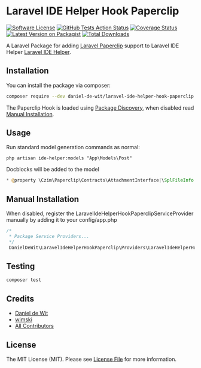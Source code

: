 # Laravel IDE Helper Hook Paperclip

[![Software License](https://img.shields.io/badge/license-MIT-brightgreen.svg?style=flat-square)](LICENSE.md)
[![GitHub Tests Action Status](https://img.shields.io/github/workflow/status/daniel-de-wit/laravel-ide-helper-hook-paperclip/run-tests?label=tests)](https://github.com/daniel-de-wit/laravel-ide-helper-hook-paperclip/actions?query=workflow%3Arun-tests+branch%3Amain)
[![Coverage Status](https://coveralls.io/repos/github/daniel-de-wit/laravel-ide-helper-hook-paperclip/badge.svg?branch=main)](https://coveralls.io/github/daniel-de-wit/laravel-ide-helper-hook-paperclip?branch=main)
[![Latest Version on Packagist](https://img.shields.io/packagist/v/daniel-de-wit/laravel-ide-helper-hook-paperclip.svg?style=flat-square)](https://packagist.org/packages/daniel-de-wit/laravel-ide-helper-hook-paperclip)
[![Total Downloads](https://img.shields.io/packagist/dt/daniel-de-wit/laravel-ide-helper-hook-paperclip.svg?style=flat-square)](https://packagist.org/packages/daniel-de-wit/laravel-ide-helper-hook-paperclip)

A Laravel Package for adding [Laravel Paperclip](https://github.com/czim/laravel-paperclip) support to Laravel IDE Helper [Laravel IDE Helper](https://github.com/barryvdh/laravel-ide-helper).

## Installation

You can install the package via composer:

```bash
composer require --dev daniel-de-wit/laravel-ide-helper-hook-paperclip
```

The Paperclip Hook is loaded using [Package Discovery](https://laravel.com/docs/8.x/packages#package-discovery), when disabled read [Manual Installation](#manual-installation).

## Usage

Run standard model generation commands as normal:

`php artisan ide-helper:models "App\Models\Post"`

Docblocks will be added to the model

```php
* @property \Czim\Paperclip\Contracts\AttachmentInterface|\SplFileInfo|\Czim\FileHandling\Storage\File\SplFileInfoStorableFile|\Czim\FileHandling\Contracts\Support\RawContentInterface|string $image
```

## Manual Installation
When disabled, register the LaravelIdeHelperHookPaperclipServiceProvider manually by adding it to your config/app.php
```php
/*
 * Package Service Providers...
 */
 DanielDeWit\LaravelIdeHelperHookPaperclip\Providers\LaravelIdeHelperHookPaperclipServiceProvider::class,
```

## Testing

```bash
composer test
```

## Credits

- [Daniel de Wit](https://github.com/daniel-de-wit)
- [wimski](https://github.com/wimski)
- [All Contributors](../../contributors)

## License

The MIT License (MIT). Please see [License File](LICENSE.md) for more information.
